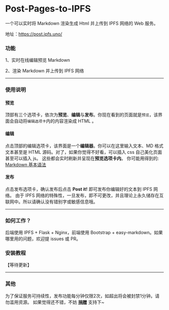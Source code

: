 # Post-Pages-to-IPFS

一个可以实时将 Markdown 渲染生成 Html 并上传到 IPFS 网络的 Web 服务。

地址：https://post.ipfs.uno/

### 功能
1、实时在线编辑预览 Markdown 

2、渲染 Markdown 并上传到 IPFS 网络

-----

### 使用说明
#### 预览
顶部有三个选项卡，依次为**预览**、**编辑**与**发布**。你现在看到的页面就是`预览`，该界面会自动将`编辑选项卡`内的内容渲染成 HTML 。

#### 编辑
点击顶部的编辑选项卡，该界面是一个**编辑器**。你可以在这里输入文本、MD 格式文本甚至是 HTML 源码。对了，如果你觉得不好看，可以插入 css 自己美化页面甚至可以插入 js。
这些都会实时刷新并呈现在**预览选项卡内**。
你可能用得到的: [Markdown 基本语法](https://ipfs.uno/ipfs/QmaSM2eTCtJ3o6cn6XSnt9EqhwJcLw9KUriLoL3DvbV6Bu)

#### 发布
点击发布选项卡，确认发布后点击 **Post it!** 即可发布你编辑好的文本到 IPFS 网络。
由于 IPFS 网络的特殊性，一旦发布，即不可更改，并且理论上永久储存在互联网中。所以请确认没有错别字或敏感信息哦。

-----

### 如何工作？
后端使用 IPFS + Flask + Nginx，前端使用 Bootstrap + easy-markdown。如果哪里用的问题，欢迎提 issues 或 PR。

### 安装教程

【等待更新】

-----

### 其他
为了保证服务可持续性，发布功能每分钟仅限2次，如超出将会被封禁1分钟。请勿滥用资源。
如果觉得还不错，不妨 [**捐赠**](https://ipfs.uno/ipfs/QmSXadzjW6vPvrQpq8WEx99QGvn8cHzAb9XzJwV38DjDWn) 支持下~
